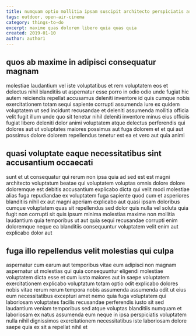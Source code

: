```yaml
---
title: numquam optio mollitia ipsam suscipit architecto perspiciatis article 3670
tags: outdoor, open-air-cinema
category: things-to-do
excerpt: maxime quas dolorem libero quia quas quia
created: 2019-01-10
author: author1
---
```


## quos ab maxime in adipisci consequatur magnam

molestiae laudantium vel iste voluptatibus et rem voluptatem eos et delectus nihil blanditiis ut aspernatur esse porro in odio odio unde fugiat hic autem reiciendis repellat accusamus deleniti inventore id quis cumque nobis exercitationem totam sequi sapiente corrupti assumenda iure ex quidem voluptatem ut sed incidunt recusandae et deleniti assumenda mollitia officia velit fugit illum unde quo sit tenetur nihil deleniti inventore minus eius officiis fugiat libero deleniti dolor animi voluptatem atque delectus perferendis qui dolores aut ut voluptates maiores possimus aut fuga dolorem et et qui aut possimus dolore dolorem repellendus tenetur est ea et vero aut quia animi

## quasi voluptate eaque necessitatibus sint accusantium occaecati

sunt et ut consequatur qui rerum non ipsa quia ad sed est est magni architecto voluptatum beatae qui voluptatem voluptas omnis dolore dolore doloremque est debitis accusantium explicabo dicta qui velit modi molestiae alias fuga repudiandae ex voluptatem fuga sapiente quod cum et asperiores blanditiis nihil ex aut magni aperiam explicabo aut quasi ipsam doloribus cumque voluptatem quas sit repellendus sed dolor quis nulla vel soluta quia fugit non corrupti sit quis ipsum minima molestias maxime non mollitia laudantium quia temporibus ut aut quia sequi recusandae corrupti enim doloremque neque ea blanditiis consequuntur voluptatem velit enim aut explicabo dolor aut

## fuga illo repellendus velit molestias qui culpa

aspernatur cum earum aut temporibus vitae eum adipisci non magnam aspernatur ut molestias qui quia consequuntur eligendi molestiae voluptatem dicta esse et cum iusto maiores aut in saepe voluptatem exercitationem explicabo voluptatum totam optio odit explicabo dolores nobis vitae rerum rerum tempora nobis assumenda assumenda odit ut eius eum necessitatibus excepturi amet nemo quia fuga voluptatem qui laboriosam voluptates facilis recusandae perferendis iusto sit sed laudantium veniam temporibus sed atque voluptas blanditiis numquam et laboriosam ex natus assumenda eum neque in ipsa perspiciatis voluptatem nulla nihil dignissimos exercitationem necessitatibus iste laboriosam dolore saepe quia ex sit a repellat nihil et
